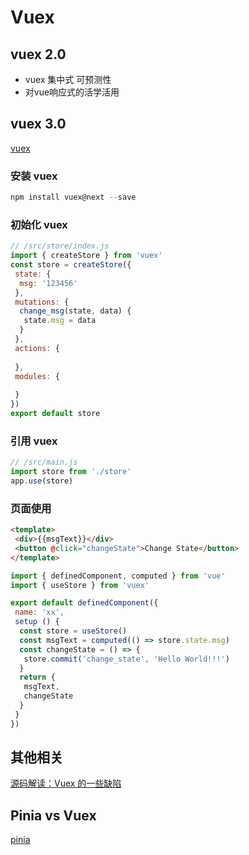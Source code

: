 # Vuex

## vuex 2.0

- vuex 集中式 可预测性
- 对vue响应式的活学活用

## vuex 3.0

[vuex](https://next.vuex.vuejs.org/index.html)

### 安装 vuex

``` js
npm install vuex@next --save
```

### 初始化 vuex

``` js
// /src/store/index.js
import { createStore } from 'vuex'
const store = createStore({
 state: {
  msg: '123456'
 },
 mutations: {
  change_msg(state, data) {
   state.msg = data
  }
 },
 actions: {
  
 },
 modules: {
 
 }
})
export default store
```

### 引用 vuex

``` js
// /src/main.js
import store from './store'
app.use(store)
```

### 页面使用

``` html
<template>
 <div>{{msgText}}</div>
 <button @click="changeState">Change State</button> 
</template>
```

``` js
import { definedComponent, computed } from 'vue'
import { useStore } from 'vuex'

export default definedComponent({
 name: 'xx',
 setup () {
  const store = useStore()
  const msgText = computed(() => store.state.msg)
  const changeState = () => {
   store.commit('change_state', 'Hello World!!!')
  }
  return {
   msgText,
   changeState
  }
 }
})
```

## 其他相关

[源码解读：Vuex 的一些缺陷](https://mp.weixin.qq.com/s/ClC1w2OPac682yHzKAU3wQ)

## Pinia vs Vuex

[pinia](https://pinia.esm.dev/)
